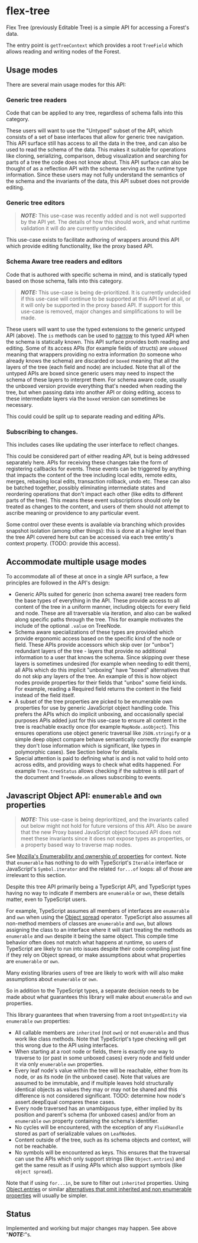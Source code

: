 # flex-tree

Flex Tree (previously Editable Tree) is a simple API for accessing a Forest's data.

The entry point is `getTreeContext` which provides a root `TreeField` which allows reading and writing nodes of the Forest.

## Usage modes

There are several main usage modes for this API:

### Generic tree readers

Code that can be applied to any tree, regardless of schema falls into this category.

These users will want to use the "Untyped" subset of the API, which consists of a set of base interfaces that allow for generic tree navigation.
This API surface still has access to all the data in the tree, and can also be used to read the schema of the data.
This makes it suitable for operations like cloning, serializing, comparison, debug visualization and searching for parts of a tree the code does not know about.
This API surface can also be thought of as a reflection API with the schema serving as the runtime type information.
Since these users may not fully understand the semantics of the schema and the invariants of the data, this API subset does not provide editing.

### Generic tree editors

> **_NOTE:_** This use-case was recently added and is not well supported by the API yet.
> The details of how this should work, and what runtime validation it will do are currently undecided.

This use-case exists to facilitate authoring of wrappers around this API which provide editing functionality, like the proxy based API.

### Schema Aware tree readers and editors

Code that is authored with specific schema in mind, and is statically typed based on those schema, falls into this category.

> **_NOTE:_** This use-case is being de-prioritized.
> It is currently undecided if this use-case will continue to be supported at this API level at all, or it will only be supported in the proxy based API.
> If support for this use-case is removed, major changes and simplifications to will be made.

These users will want to use the typed extensions to the generic untyped API (above).
The `is` methods can be used to [narrow](https://www.typescriptlang.org/docs/handbook/2/narrowing.html) to this typed API when the schema is statically known.
This API surface provides both reading and editing.
Some of its access APIs (for example fields of structs) are `unboxed` meaning that wrappers providing no extra information (to someone who already knows the schema) are discarded or `boxed` meaning that all the layers of the tree (each field and node) are included.
Note that all of the untyped APIs are boxed since generic users may need to inspect the schema of these layers to interpret them.
For schema aware code, usually the unboxed version provide everything that's needed when reading the tree, but when passing data into another API or doing editing, access to these intermediate layers via the `boxed` version can sometimes be necessary.

This could could be split up to separate reading and editing APIs.

### Subscribing to changes.

This includes cases like updating the user interface to reflect changes.

This could be considered part of either reading API, but is being addressed separately here.
APIs for receiving these changes take the form of registering callbacks for events.
These events can be triggered by anything that impacts the content of the tree including local edits, remote edits, merges, rebasing local edits, transaction rollback, undo etc.
These can also be batched together, possibly eliminating intermediate states and reordering operations that don't impact each other (like edits to different parts of the tree).
This means these event subscriptions should only be treated as changes to the content, and users of them should not attempt to ascribe meaning or providence to any particular event.

Some control over these events is available via branching which provides snapshot isolation (among other things):
this is done at a higher level than the tree API covered here but can be accessed via each tree entity's context property. (TODO: provide this access).

## Accommodate multiple usage modes

To accommodate all of these at once in a single API surface, a few principles are followed in the API's design:

-   Generic APIs suited for generic (non schema aware) tree readers form the base types of everything in the API.
    These provide access to all content of the tree in a uniform manner, including objects for every field and node.
    These are all traversable via iteration, and also can be walked along specific paths through the tree.
    This for example motivates the include of the optional `.value` on TreeNode.
-   Schema aware specializations of these types are provided which provide ergonomic access based on the specific kind of the node or field.
    These APIs provide accessors which skip over (or "unbox") redundant layers of the tree - layers that provide no additional information to a user that knows the schema.
    Since skipping over these layers is sometimes undesired (for example when needing to edit them), all APIs which do this implicit "unboxing" have "boxed" alternatives that do not skip any layers of the tree.
    An example of this is how object nodes provide properties for their fields that "unbox" some field kinds.
    For example, reading a Required field returns the content in the field instead of the field itself.
-   A subset of the tree properties are picked to be enumerable own properties for use by generic JavaScript object handling code.
    This prefers the APIs which do implicit unboxing,
    and occasionally special purposes APIs added just for this use-case to ensure all content in the tree is reachable exactly once (for example `MapNode.asObject`).
    This ensures operations use object generic traversal like `JSON.stringify` or a simple deep object compare behave semantically correctly (for example they don't lose information which is significant, like types in polymorphic cases).
    See Section below for details.
-   Special attention is paid to defining what is and is not valid to hold onto across edits, and providing ways to check what edits happened.
    For example `Tree.treeStatus` allows checking if the subtree is still part of the document and `TreeNode.on` allows subscribing to events.

## Javascript Object API: `enumerable` and `own` properties

> **_NOTE:_** This use-case is being deprioritized, and the invariants called out below might not hold for future versions of this API.
> Also be aware that the new Proxy based JavaScript object focused API does not meet these invariants since it does not expose types as properties, or a property based way to traverse map nodes.

See [Mozilla's Enumerability and ownership of properties](https://developer.mozilla.org/en-US/docs/Web/JavaScript/Enumerability_and_ownership_of_properties) for context.
Note that `enumerable` has nothing to do with TypeScript's `Iterable` interface or JavaScript's `Symbol.iterator` and the related `for...of` loops: all of those are irrelevant to this section.

Despite this tree API primarily being a TypeScript API, and TypeScript types having no way to indicate if members are `enumerable` or `own`, these details matter, even to TypeScript users.

For example, TypeScript assumes all members of interfaces are `enumerable` and `own` when using the [Object spread](https://developer.mozilla.org/en-US/docs/Web/JavaScript/Reference/Operators/Spread_syntax) operator.
TypeScript also assumes all non-method members of classes are `enumerable` and `own`, but allows assigning the class to an interface where it will start treating the methods as `enumerable` and `own` despite it being the same object.
This compile time behavior often does not match what happens at runtime, so users of TypeScript are likely to run into issues despite their code compiling just fine if they rely on Object spread, or make assumptions about what properties are `enumerable` or `own`.

Many existing libraries users of tree are likely to work with will also make assumptions about `enumerable` or `own`.

So in addition to the TypeScript types, a separate decision needs to be made about what guarantees this library will make about `enumerable` and `own` properties.

This library guarantees that when traversing from a root `UntypedEntity` via `enumerable` `own` properties:

-   All callable members are `inherited` (not `own`) or not `enumerable` and thus work like class methods. Note that TypeScript's type checking will get this wrong due to the API using interfaces.
-   When starting at a root node or fields, there is exactly one way to traverse to (or past in some unboxed cases) every node and field under it via only `enumerable` `own` properties.
-   Every leaf node's value within the tree will be reachable, either from its node, or as its node (in the unboxed case). Note that values are assumed to be immutable, and if multiple leaves hold structurally identical objects as values they may or may not be shared and this difference is not considered significant. TODO: determine how node's assert.deepEqual compares these cases.
-   Every node traversed has an unambiguous type, either implied by its position and parent's schema (for unboxed cases) and/or from an `enumerable` `own` property containing the schema's identifier.
-   No cycles will be encountered, with the exception of any `FluidHandle` stored as part of serializable values on `LeafNode`s.
-   Content outside of the tree, such as its schema objects and context, will not be reachable.
-   No symbols will be encountered as keys. This ensures that the traversal can use the APIs which only support strings (like `Object.entries`) and get the same result as if using APIs which also support symbols (like `object spread`).

Note that if using `for...in`, be sure to filter out `inherited` properties.
Using [Object.entries](https://developer.mozilla.org/en-US/docs/Web/JavaScript/Reference/Global_Objects/Object/entries) or similar [alternatives that omit inherited and non enumerable properties](https://developer.mozilla.org/en-US/docs/Web/JavaScript/Enumerability_and_ownership_of_properties#traversing_object_properties) will usually be simpler.

## Status

Implemented and working but major changes may happen. See above "**_NOTE:_**"s.
